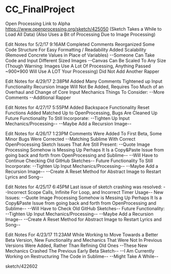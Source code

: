 # CC_FinalProject


Open Processing Link to Alpha
https://www.openprocessing.org/sketch/425050
(Sketch Takes a While to Load All Data)
(Also Uses a Bit of Processing Due to Image Processing)

Edit Notes for 5/2/17 9:16AM
Completed Comments
Reorganized Some Code Structure For Easy Formatting / Readability
Added Scalability (Removed Concrete Values in Place of Variables)
--Someone Can Take Code and Input Different Sized Images
--Canvas Can Be Scaled To Any Size (Though Warning: Images Use A Lot Of Processing, Anything Passed ~900*900 Will Use A LOT Your Processing)
Did Not Add Another Rapper

Edit Notes for 4/29/17 2:38PM
Added Many Comments
Tightened up Input Functionality
Recursion Image Will Not Be Added, Requires Too Much of an Overhaul and Change of Core Input Mechanics
Things To Consider:
--More Comments
--Additional Rapper

Edit Notes for 4/27/17 5:55PM
Added Backspace Functionality
Reset Functions Added
Matched Up to OpenProcessing, Bugs Are Cleaned Up
Future Functionality To Still Incorporate:
--Tighten Up Input Mechanics/Processing--
--Maybe Add a Recursion Image--

Edit Notes for 4/26/17 1:23PM
Comments Were Added To First Beta,
Some Minor Bugs Were Corrected
--Matching Sublime With Correct OpenProcessing Sketch
Issues That Are Still Present:
--Quote Image Processing Somehow is Messing Up Perhaps It Is a Copy&Paste Issue
from going back and forth from OpenProcessing and Sublime--
--Will Have to Continue Checking Old GitHub Sketches--
Future Functionality To Still Incorporate:
--Tighten Up Input Mechanics/Processing--
--Maybe Add a Recursion Image--
--Create A Reset Method for Abstract Image to Restart Lyrics and Song--

Edit Notes for 4/25/17 6:45PM
Last issue of sketch crashing was resolved:
--Incorrect Scope Calls, Infinite For Loop, and Incorrect Timer Usage--
New Issues:
--Quote Image Processing Somehow is Messing Up Perhaps It Is a Copy&Paste Issue
from going back and forth from OpenProcessing and Sublime--
--Will Have to Check Old GitHub Sketches--
Future Functionality:
--Tighten Up Input Mechanics/Processing--
--Maybe Add a Recursion Image--
--Create A Reset Method for Abstract Image to Restart Lyrics and Song--

Edit Notes For 4/23/17 11:23AM
While Working to Move Towards a Better Beta Version,
New Functionality and Mechanics That Were Not 
In Previous Versions Were Added, Rather Than Refining Old Ones
--These New Mechanics Crashed The Previous Early Beta Sketch--
--I Am Currently Working on Restructuring The Code in Sublime--
--Might Take A While--


sketch/422602
